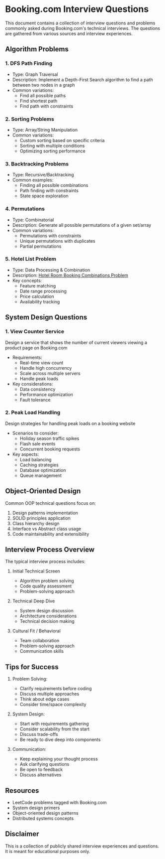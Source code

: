 # Booking.com Interview Questions

This document contains a collection of interview questions and problems commonly asked during Booking.com's technical interviews. The questions are gathered from various sources and interview experiences.

## Algorithm Problems

### 1. DFS Path Finding
- Type: Graph Traversal
- Description: Implement a Depth-First Search algorithm to find a path between two nodes in a graph
- Common variations:
  - Find all possible paths
  - Find shortest path
  - Find path with constraints

### 2. Sorting Problems
- Type: Array/String Manipulation
- Common variations:
  - Custom sorting based on specific criteria
  - Sorting with multiple conditions
  - Optimizing sorting performance

### 3. Backtracking Problems
- Type: Recursive/Backtracking
- Common examples:
  - Finding all possible combinations
  - Path finding with constraints
  - State space exploration

### 4. Permutations
- Type: Combinatorial
- Description: Generate all possible permutations of a given set/array
- Common variations:
  - Permutations with constraints
  - Unique permutations with duplicates
  - Partial permutations

### 5. Hotel List Problem
- Type: Data Processing & Combination
- Description: [Hotel Room Booking Combinations Problem](booking_com_hotel_list.md)
- Key concepts:
  - Feature matching
  - Date range processing
  - Price calculation
  - Availability tracking

## System Design Questions

### 1. View Counter Service
Design a service that shows the number of current viewers viewing a product page on Booking.com
- Requirements:
  - Real-time view count
  - Handle high concurrency
  - Scale across multiple servers
  - Handle peak loads
- Key considerations:
  - Data consistency
  - Performance optimization
  - Fault tolerance

### 2. Peak Load Handling
Design strategies for handling peak loads on a booking website
- Scenarios to consider:
  - Holiday season traffic spikes
  - Flash sale events
  - Concurrent booking requests
- Key aspects:
  - Load balancing
  - Caching strategies
  - Database optimization
  - Queue management

## Object-Oriented Design

Common OOP technical questions focus on:
1. Design patterns implementation
2. SOLID principles application
3. Class hierarchy design
4. Interface vs Abstract class usage
5. Code maintainability and extensibility

## Interview Process Overview

The typical interview process includes:

1. Initial Technical Screen
   - Algorithm problem solving
   - Code quality assessment
   - Problem-solving approach

2. Technical Deep Dive
   - System design discussion
   - Architecture considerations
   - Technical decision making

3. Cultural Fit / Behavioral
   - Team collaboration
   - Problem-solving approach
   - Communication skills

## Tips for Success

1. Problem Solving:
   - Clarify requirements before coding
   - Discuss multiple approaches
   - Think about edge cases
   - Consider time/space complexity

2. System Design:
   - Start with requirements gathering
   - Consider scalability from the start
   - Discuss trade-offs
   - Be ready to dive deep into components

3. Communication:
   - Keep explaining your thought process
   - Ask clarifying questions
   - Be open to feedback
   - Discuss alternatives

## Resources

- LeetCode problems tagged with Booking.com
- System design primers
- Object-oriented design patterns
- Distributed systems concepts

## Disclaimer

This is a collection of publicly shared interview experiences and questions. It is meant for educational purposes only. 